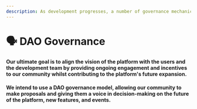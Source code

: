 ```yaml
---
description: As development progresses, a number of governance mechanics are planned.
---
```


# 🗣 DAO Governance

#### Our ultimate goal is to align the vision of the platform with the users and the development team by providing ongoing engagement and incentives to our community whilst contributing to the platform's future expansion.

#### We intend to use a DAO governance model, allowing our community to make proposals and giving them a voice in decision-making on the future of the platform, new features, and events.
